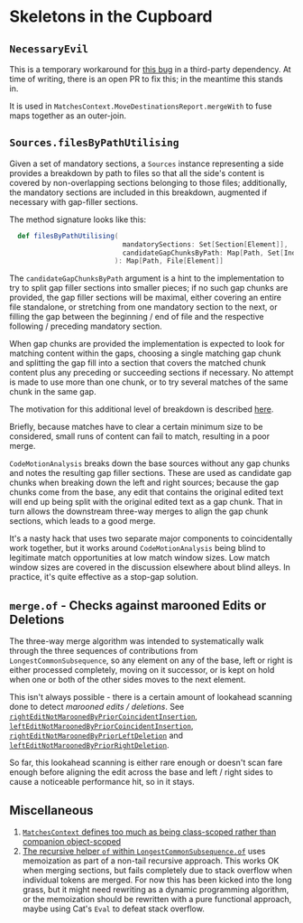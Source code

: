 # Skeletons in the Cupboard #

## `NecessaryEvil` ##

This is a temporary workaround for [this bug](https://github.com/scala/scala-collection-contrib/issues/239) in a
third-party dependency. At time of writing, there is an open PR to fix this; in the meantime this stands in.

It is used in `MatchesContext.MoveDestinationsReport.mergeWith` to fuse maps together as an outer-join.

## `Sources.filesByPathUtilising` ##

Given a set of mandatory sections, a `Sources` instance representing a side provides a breakdown by path to files so
that all the side's content is covered by non-overlapping sections belonging to those files; additionally, the mandatory
sections are included in this breakdown, augmented if necessary with gap-filler sections.

The method signature looks like this:

```scala
  def filesByPathUtilising(
                            mandatorySections: Set[Section[Element]],
                            candidateGapChunksByPath: Map[Path, Set[IndexedSeq[Element]]] = Map.empty
                          ): Map[Path, File[Element]]
```

The `candidateGapChunksByPath` argument is a hint to the implementation to try to split gap filler sections into smaller
pieces; if no such gap chunks are provided, the gap filler sections will be maximal, either covering an entire file
standalone, or stretching from one mandatory section to the next, or filling the gap between the beginning / end of file
and the respective following / preceding mandatory section.

When gap chunks are provided the implementation is expected to look for matching content within the gaps, choosing a
single matching gap chunk and splitting the gap fill into a section that covers the matched chunk content plus any
preceding or succeeding sections if necessary. No attempt is made to use more than one chunk, or to try several matches
of the same chunk in the same gap.

The motivation for this additional level of breakdown is
described [here](https://github.com/sageserpent-open/kineticMerge/issues/43).

Briefly, because matches have to clear a certain minimum size to be considered, small runs of content can fail to match,
resulting in a poor merge.

`CodeMotionAnalysis` breaks down the base sources without any gap chunks and notes the resulting gap filler sections.
These are used as candidate gap chunks when breaking down the left and right sources; because the gap chunks come from
the base, any edit that contains the original edited text will end up being split with the original edited text as a gap
chunk. That in turn allows the downstream three-way merges to align the gap chunk sections, which leads to a good merge.

It's a nasty hack that uses two separate major components to coincidentally work together, but it works
around `CodeMotionAnalysis` being blind to legitimate match opportunities at low match window sizes. Low match window
sizes are covered in the discussion elsewhere about blind alleys. In practice, it's quite effective as a stop-gap
solution.

## `merge.of` - Checks against marooned Edits or Deletions ##

The three-way merge algorithm was intended to systematically walk through the three sequences of contributions
from `LongestCommonSubsequence`, so any element on any of the base, left or right is either processed completely, moving
on it successor, or is kept on hold when one or both of the other sides moves to the next element.

This isn't always possible - there is a certain amount of lookahead scanning done to detect *marooned edits /
deletions*.
See [`rightEditNotMaroonedByPriorCoincidentInsertion`](https://github.com/sageserpent-open/kineticMerge/blob/63ea2b5cf44d553bf9d49412cc321fc219874d9a/src/main/scala/com/sageserpent/kineticmerge/core/merge.scala#L90),
[`leftEditNotMaroonedByPriorCoincidentInsertion`](https://github.com/sageserpent-open/kineticMerge/blob/63ea2b5cf44d553bf9d49412cc321fc219874d9a/src/main/scala/com/sageserpent/kineticmerge/core/merge.scala#L107),
[`rightEditNotMaroonedByPriorLeftDeletion`](https://github.com/sageserpent-open/kineticMerge/blob/63ea2b5cf44d553bf9d49412cc321fc219874d9a/src/main/scala/com/sageserpent/kineticmerge/core/merge.scala#L124)
and
[`leftEditNotMaroonedByPriorRightDeletion`](https://github.com/sageserpent-open/kineticMerge/blob/63ea2b5cf44d553bf9d49412cc321fc219874d9a/src/main/scala/com/sageserpent/kineticmerge/core/merge.scala#L137).

So far, this lookahead scanning is either rare enough or doesn't scan fare enough before aligning the edit across the
base and left / right sides to cause a noticeable performance hit, so in it stays.

## Miscellaneous ##

1. [`MatchesContext` defines too much as being class-scoped rather than companion object-scoped](https://github.com/sageserpent-open/kineticMerge/blob/63ea2b5cf44d553bf9d49412cc321fc219874d9a/src/main/scala/com/sageserpent/kineticmerge/core/MatchesContext.scala#L34)
2. [The recursive helper `of` within `LongestCommonSubsequence.of`](https://github.com/sageserpent-open/kineticMerge/blob/63ea2b5cf44d553bf9d49412cc321fc219874d9a/src/main/scala/com/sageserpent/kineticmerge/core/LongestCommonSubsequence.scala#L146)
   uses memoization as part of a non-tail recursive approach. This works OK when merging sections, but fails completely
   due to stack overflow when individual tokens are merged. For now this has been kicked into the long grass, but it
   might need rewriting as a dynamic programming algorithm, or the memoization should be rewritten with a pure
   functional approach, maybe using Cat's `Eval` to defeat stack overflow.